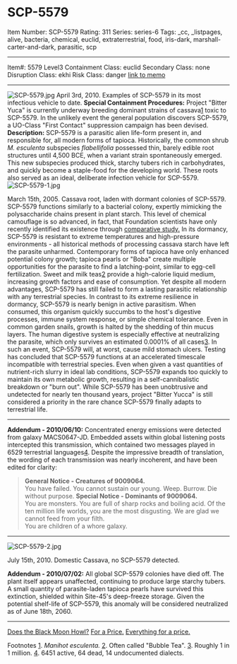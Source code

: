 # SCP-5579
Item Number: SCP-5579
Rating: 311
Series: series-6
Tags: _cc, _listpages, alive, bacteria, chemical, euclid, extraterrestrial, food, iris-dark, marshall-carter-and-dark, parasitic, scp

---

Item#: 5579
Level3
Containment Class:
euclid
Secondary Class:
none
Disruption Class:
ekhi
Risk Class:
danger
[link to memo](/classification-committee-memo)  

* * *
![SCP-5579.jpg](https://scp-wiki.wdfiles.com/local--files/fragment:scp-5579-1/SCP-5579.jpg)
April 3rd, 2010. Examples of SCP-5579 in its most infectious vehicle to date.
**Special Containment Procedures:** Project "Bitter Yuca" is currently underway breeding dominant strains of cassava[1](javascript:;) toxic to SCP-5579. In the unlikely event the general population discovers SCP-5579, a UO-Class "First Contact" suppression campaign has been devised.
**Description:** SCP-5579 is a parasitic alien life-form present in, and responsible for, all modern forms of tapioca.
Historically, the common shrub _M. esculenta_ subspecies _flabellifolia_ possessed thin, barely edible root structures until 4,500 BCE, when a variant strain spontaneously emerged. This new subspecies produced thick, starchy tubers rich in carbohydrates, and quickly become a staple-food for the developing world. These roots also served as an ideal, deliberate infection vehicle for SCP-5579.
![SCP-5579-1.jpg](https://scp-wiki.wdfiles.com/local--files/fragment:scp-5579-1/SCP-5579-1.jpg)  

March 15th, 2005. Cassava root, laden with dormant colonies of SCP-5579.
SCP-5579 functions similarly to a bacterial colony, expertly mimicking the polysaccharide chains present in plant starch. This level of chemical camouflage is so advanced, in fact, that Foundation scientists have only recently identified its existence through [comparative study.](http://www.scp-wiki.net/scp-3003) In its dormancy, SCP-5579 is resistant to extreme temperatures and high-pressure environments - all historical methods of processing cassava starch have left the parasite unharmed. Contemporary forms of tapioca have only enhanced potential colony growth; tapioca pearls or "Boba" create multiple opportunities for the parasite to find a latching-point, similar to egg-cell fertilization. Sweet and milk teas[2](javascript:;) provide a high-calorie liquid medium, increasing growth factors and ease of consumption. Yet despite all modern advantages, SCP-5579 has still failed to form a lasting parasitic relationship with any terrestrial species.
In contrast to its extreme resilience in dormancy, SCP-5579 is nearly benign in active parasitism. When consumed, this organism quickly succumbs to the host's digestive processes, immune system response, or simple chemical tolerance. Even in common garden snails, growth is halted by the shedding of thin mucus layers. The human digestive system is especially effective at neutralizing the parasite, which only survives an estimated 0.0001% of all cases[3](javascript:;). In such an event, SCP-5579 will, at worst, cause mild stomach ulcers.
Testing has concluded that SCP-5579 functions at an accelerated timescale incompatible with terrestrial species. Even when given a vast quantities of nutrient-rich slurry in ideal lab conditions, SCP-5579 expands too quickly to maintain its own metabolic growth, resulting in a self-cannibalistic breakdown or "burn out".
While SCP-5579 has been unobtrusive and undetected for nearly ten thousand years, project "Bitter Yucca" is still considered a priority in the rare chance SCP-5579 finally adapts to terrestrial life.
* * *
**Addendum - 2010/06/10:** Concentrated energy emissions were detected from galaxy MACS0647-JD. Embedded assets within global listening posts intercepted this transmission, which contained two messages played in 6529 terrestrial languages[4](javascript:;). Despite the impressive breadth of translation, the wording of each transmission was nearly incoherent, and have been edited for clarity:  

> **General Notice - Creatures of 9009064.**  
>  You have failed. You cannot sustain our young. Weep. Burrow. Die without purpose.
> **Special Notice - Dominants of 9009064.**  
>  You are monsters. You are full of sharp rocks and boiling acid. Of the ten million life worlds, you are the most disgusting. We are glad we cannot feed from your filth.  
>  You are children of a whore galaxy.
* * *
![SCP-5579-2.jpg](https://scp-wiki.wdfiles.com/local--files/fragment:scp-5579-1/SCP-5579-2.jpg)  

July 15th, 2010. Domestic Cassava, no SCP-5579 detected.
  
  

**Addendum - 2010/07/02:** All global SCP-5579 colonies have died off. The plant itself appears unaffected, continuing to produce large starchy tubers. A small quantity of parasite-laden tapioca pearls have survived this extinction, shielded within Site-45's deep-freeze storage.
Given the potential shelf-life of SCP-5579, this anomaly will be considered neutralized as of June 18th, 2060.
  
  

* * *
  
  
  
  
  
  
  
  
  
  
  

[Does the Black Moon Howl?](javascript:;)
[For a Price.](javascript:;)
[Everything for a price.](http://www.scp-wiki.net/scp-5579/offset/1)
  
  
  
  
  
  
  
  
  
  
  

Footnotes
[1](javascript:;). _Manihot esculenta._
[2](javascript:;). Often called "Bubble Tea".
[3](javascript:;). Roughly 1 in 1 million.
[4](javascript:;). 6451 active, 64 dead, 14 undocumented dialects.